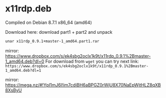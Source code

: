 # x11rdp.deb
Compiled on Debian 8.7.1 x86_64 (amd64)

Download here:
download part1 + part2 and unpack
```bash
unar x11rdp_0.9.1+master-1_amd64.part1.rar
```

mirror:
https://www.dropbox.com/s/ek4sbg2oclx1k9t/x11rdp_0.9.1%2Bmaster-1_amd64.deb?dl=0
For download from ```wget``` you can try next link: ```https://www.dropbox.com/s/ek4sbg2oclx1k9t/x11rdp_0.9.1%2Bmaster-1_amd64.deb?dl=1```

mirror: 
https://mega.nz/#!Ypl1mJ6I!im7cdiBH6aBPGZ0rWjU8X70NaEpWjtHLZ8qXB8XsByU
